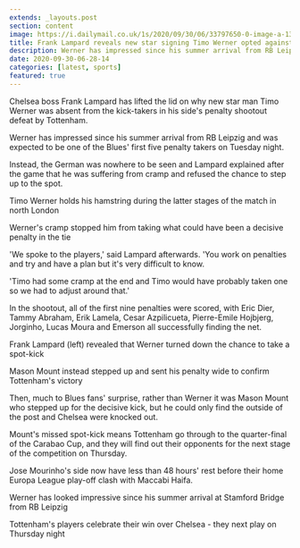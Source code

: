```yaml
---
extends: _layouts.post
section: content
image: https://i.dailymail.co.uk/1s/2020/09/30/06/33797650-0-image-a-13_1601442938758.jpg 
title: Frank Lampard reveals new star signing Timo Werner opted against taking a penalty due to cramp 
description: Werner has impressed since his summer arrival from RB Leipzig and was expected to be one of the Blues first five penalty takers on Tuesday night. Instead, the German was nowhere to be seen. 
date: 2020-09-30-06-28-14 
categories: [latest, sports] 
featured: true 
--- 
```

Chelsea boss Frank Lampard has lifted the lid on why new star man Timo Werner was absent from the kick-takers in his side's penalty shootout defeat by Tottenham.

Werner has impressed since his summer arrival from RB Leipzig and was expected to be one of the Blues' first five penalty takers on Tuesday night.

Instead, the German was nowhere to be seen and Lampard explained after the game that he was suffering from cramp and refused the chance to step up to the spot.   

Timo Werner holds his hamstring during the latter stages of the match in north London

Werner's cramp stopped him from taking what could have been a decisive penalty in the tie

'We spoke to the players,' said Lampard afterwards. 'You work on penalties and try and have a plan but it's very difficult to know. 

'Timo had some cramp at the end and Timo would have probably taken one so we had to adjust around that.'

In the shootout, all of the first nine penalties were scored, with Eric Dier, Tammy Abraham, Erik Lamela, Cesar Azpilicueta, Pierre-Emile Hojbjerg, Jorginho, Lucas Moura and Emerson all successfully finding the net.

Frank Lampard (left) revealed that Werner turned down the chance to take a spot-kick

Mason Mount instead stepped up and sent his penalty wide to confirm Tottenham's victory

Then, much to Blues fans' surprise, rather than Werner it was Mason Mount who stepped up for the decisive kick, but he could only find the outside of the post and Chelsea were knocked out.

Mount's missed spot-kick means Tottenham go through to the quarter-final of the Carabao Cup, and they will find out their opponents for the next stage of the competition on Thursday.  

Jose Mourinho's side now have less than 48 hours' rest before their home Europa League play-off clash with Maccabi Haifa. 

Werner has looked impressive since his summer arrival at Stamford Bridge from RB Leipzig

Tottenham's players celebrate their win over Chelsea - they next play on Thursday night

